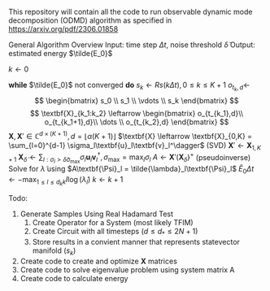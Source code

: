 This repository will contain all the code to run observable dynamic mode decomposition (ODMD) algorithm as specified in https://arxiv.org/pdf/2306.01858

General Algorithm Overview
Input: time step $\Delta t$, noise threshold $\tilde{\delta}$
Output: estimated energy $\tilde{E_0}$

$k \leftarrow 0$

**while**  $\tilde{E_0}$ not converged **do**
    $s_k \leftarrow Rs(k\Delta t), 0 \le k \le K+1$
    $o_{t_k,d} \leftarrow$ 
    $$
    \begin{bmatrix}
        s_0 \\
        s_1 \\
        \vdots \\
        s_k
    \end{bmatrix} $$
    $$
    \textbf{X}_{k_1:k_2} \leftarrow
    \begin{bmatrix}
        o_{t_{k_1},d}\\
        o_{t_{k_1+1},d}\\
        \dots \\
        o_{t_{k_2},d}
    \end{bmatrix} $$
    $\textbf{X}, \textbf{X}' \in \mathbb{C}^{d\times(K+1)}, d = \lfloor\alpha(K+1)\rfloor$
    $\textbf{X} \leftarrow \textbf{X}_{0,K} = \sum_{l=0}^{d-1} \sigma_l\textbf{u}_l\textbf{v}_l^\dagger$ (SVD)
    $\textbf{X}' \leftarrow \textbf{X}_{1,K+1}$
    $\textbf{X}_\tilde{\delta} \leftarrow \sum_{l:\sigma_l>\tilde{\delta}\sigma_{\text{max}}} \sigma_l\textbf{u}_l\textbf{v}_l^\dagger, \sigma_{\text{max}} = \max_l\sigma_l$
    $A \leftarrow \textbf{X}'\left(\textbf{X}_\tilde{\delta} \right)^+$ (pseudoinverse)
    Solve for $\tilde{\lambda}$ using $A\textbf{\Psi}_l = \tilde{\lambda}_l\textbf{\Psi}_l$
    $\tilde{E}_0\Delta t \leftarrow - \max_{1\le l \le d_kk} I \log\left(\tilde{\lambda}_l\right)$
    $k \leftarrow k+1$

Todo:
1. Generate Samples Using Real Hadamard Test
    1. Create Operator for a System (most likely TFIM)
    2. Create Circuit with all timesteps ($d \le d_* \le 2N+1$)
    3. Store results in a convient manner that represents statevector manifold ($s_k$)
2. Create code to create and optimize **X** matrices
3. Create code to solve eigenvalue problem using system matrix A
4. Create code to calculate energy